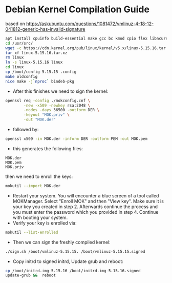 # Debian Kernel Compilation Guide

based on https://askubuntu.com/questions/1081472/vmlinuz-4-18-12-041812-generic-has-invalid-signature

```bash
apt install cpuinfo build-essential make gcc bc kmod cpio flex libncurses5-dev libelf-dev libssl-dev bison rsync sbsigntool
cd /usr/src/
wget -c https://cdn.kernel.org/pub/linux/kernel/v5.x/linux-5.15.16.tar.xz
tar xf linux-5.15.16.tar.xz
rm linux
ln -s linux-5.15.16 linux
cd linux
cp /boot/config-5.15.15 .config
make oldconfig
nice make -j`nproc` bindeb-pkg
```

* After this finishes we need to sign the kernel:

```bash
openssl req -config ./mokconfig.cnf \
        -new -x509 -newkey rsa:2048 \
        -nodes -days 36500 -outform DER \
        -keyout "MOK.priv" \
        -out "MOK.der"
```

* followed by:
```bash
openssl x509 -in MOK.der -inform DER -outform PEM -out MOK.pem
```

* this generates the following files:

```commandline
MOK.der
MOK.pem
MOK.priv
```

then we need to enroll the keys:
```bash
mokutil --import MOK.der
```
* Restart your system. You will encounter a blue screen of a tool called MOKManager. Select "Enroll MOK" and then "View key". Make sure it is your key you created in step 2. Afterwards continue the process and you must enter the password which you provided in step 4. Continue with booting your system.
* Verify your key is enrolled via:
```bash
mokutil --list-enrolled
```

* Then we can sign the freshly compiled kernel:
```bash
./sign.sh /boot/vmlinuz-5.15.15. /boot/vmlinuz-5.15.15.signed
```

* Copy initrd to signed initrd, Update grub and reboot:
```bash
cp /boot/initrd.img-5.15.16 /boot/initrd.img-5.15.16.signed
update-grub &&  reboot
```
